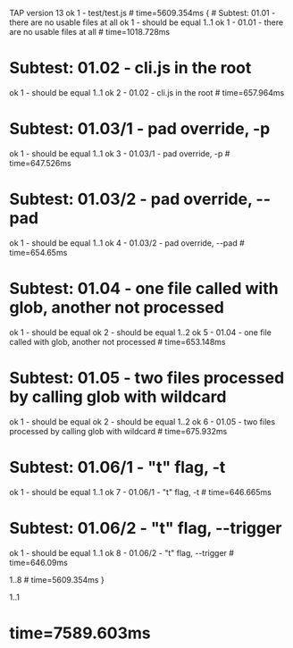 TAP version 13
ok 1 - test/test.js # time=5609.354ms { # Subtest: 01.01 - there are no usable files at all
ok 1 - should be equal
1..1
ok 1 - 01.01 - there are no usable files at all # time=1018.728ms
  
 # Subtest: 01.02 - cli.js in the root
ok 1 - should be equal
1..1
ok 2 - 01.02 - cli.js in the root # time=657.964ms
  
 # Subtest: 01.03/1 - pad override, -p
ok 1 - should be equal
1..1
ok 3 - 01.03/1 - pad override, -p # time=647.526ms
  
 # Subtest: 01.03/2 - pad override, --pad
ok 1 - should be equal
1..1
ok 4 - 01.03/2 - pad override, --pad # time=654.65ms
  
 # Subtest: 01.04 - one file called with glob, another not processed
ok 1 - should be equal
ok 2 - should be equal
1..2
ok 5 - 01.04 - one file called with glob, another not processed # time=653.148ms
  
 # Subtest: 01.05 - two files processed by calling glob with wildcard
ok 1 - should be equal
ok 2 - should be equal
1..2
ok 6 - 01.05 - two files processed by calling glob with wildcard # time=675.932ms
  
 # Subtest: 01.06/1 - "t" flag, -t
ok 1 - should be equal
1..1
ok 7 - 01.06/1 - "t" flag, -t # time=646.665ms
  
 # Subtest: 01.06/2 - "t" flag, --trigger
ok 1 - should be equal
1..1
ok 8 - 01.06/2 - "t" flag, --trigger # time=646.09ms
  
 1..8 # time=5609.354ms
}

1..1

# time=7589.603ms
